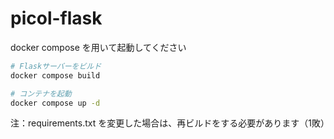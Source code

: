 # picol-flask

docker compose を用いて起動してください

```bash
# Flaskサーバーをビルド
docker compose build

# コンテナを起動
docker compose up -d
```

注：requirements.txt を変更した場合は、再ビルドをする必要があります（1敗）
